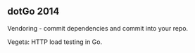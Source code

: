dotGo 2014
-

Vendoring - commit dependencies and commit into your repo.

Vegeta: HTTP load testing in Go.

